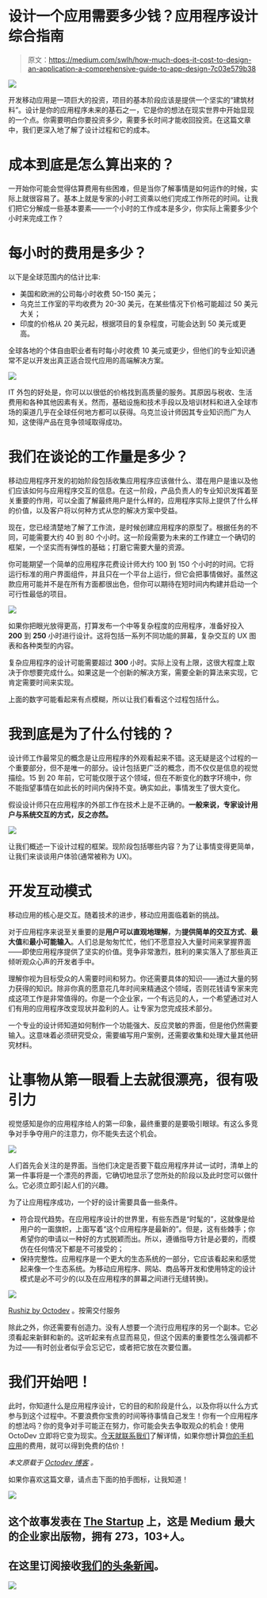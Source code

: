 # 设计一个应用需要多少钱？应用程序设计综合指南

> 原文：<https://medium.com/swlh/how-much-does-it-cost-to-design-an-application-a-comprehensive-guide-to-app-design-7c03e579b38>

![](img/6a03f123b12f2536708fd93ddeb3d439.png)

开发移动应用是一项巨大的投资，项目的基本阶段应该是提供一个坚实的“建筑材料”。设计是你的应用程序未来的基石之一，它是你的想法在现实世界中开始显现的一个点。你需要明白你要投资多少，需要多长时间才能收回投资。在这篇文章中，我们更深入地了解了设计过程和它的成本。

# 成本到底是怎么算出来的？

一开始你可能会觉得估算费用有些困难，但是当你了解事情是如何运作的时候，实际上就很容易了。基本上就是专家的小时工资乘以他们完成工作所花的时间。让我们把它分解成一些基本要素——一个小时的工作成本是多少，你实际上需要多少个小时来完成工作？

# 每小时的费用是多少？

以下是全球范围内的估计比率:

*   美国和欧洲的公司每小时收费 50-150 美元；
*   乌克兰工作室的平均收费为 20-30 美元，在某些情况下价格可能超过 50 美元大关；
*   印度的价格从 20 美元起，根据项目的复杂程度，可能会达到 50 美元或更高。

全球各地的个体自由职业者有时每小时收费 10 美元或更少，但他们的专业知识通常不足以开发出真正适合现代应用的高端解决方案。

![](img/2d73bd6d2168dc556e91adfd738f9401.png)

IT 外包的好处是，你可以以很低的价格找到高质量的服务。其原因与税收、生活费用和各种其他因素有关。然而，基础设施和技术手段以及培训材料和进入全球市场的渠道几乎在全球任何地方都可以获得。乌克兰设计师因其专业知识而广为人知，这使得产品在竞争领域取得成功。

# 我们在谈论的工作量是多少？

移动应用程序开发的初始阶段包括收集应用程序应该做什么、潜在用户是谁以及他们应该如何与应用程序交互的信息。在这一阶段，产品负责人的专业知识发挥着至关重要的作用，可以全面了解最终用户是什么样的，应用程序实际上提供了什么样的价值，以及客户将以何种方式从您的解决方案中受益。

现在，您已经清楚地了解了工作流，是时候创建应用程序的原型了。根据任务的不同，可能需要大约 40 到 80 个小时。这一阶段需要为未来的工作建立一个确切的框架，一个坚实而有弹性的基础；打磨它需要大量的资源。

你可能期望一个简单的应用程序花费设计师大约 100 到 150 个小时的时间。它将运行标准的用户界面组件，并且只在一个平台上运行，但它会把事情做好。虽然这款应用可能并不是在所有方面都很出色，但你可以期待在短时间内构建并启动一个可行性最低的项目。

![](img/d07d22b7e0980d2a3c22181da7a3683b.png)

如果你把眼光放得更高，打算发布一个中等复杂程度的应用程序，准备好投入 **200** 到 **250** 小时进行设计。这将包括一系列不同功能的屏幕，复杂交互的 UX 图表和各种类型的内容。

复杂应用程序的设计可能需要超过 **300** 小时。实际上没有上限，这很大程度上取决于你想要完成什么。如果这是一个创新的解决方案，需要全新的算法来实现，它肯定需要时间来实现。

上面的数字可能看起来有点模糊，所以让我们看看这个过程包括什么。

# 我到底是为了什么付钱的？

设计师工作最常见的概念是让应用程序的外观看起来不错。这无疑是这个过程的一个重要部分，但不是唯一的部分。设计包括更广泛的概念，而不仅仅是信息的视觉描绘。15 到 20 年前，它可能仅限于这个领域，但在不断变化的数字环境中，你不能指望事情在如此长的时间内保持不变。确实如此，事情发生了很大变化。

假设设计师只在应用程序的外部工作在技术上是不正确的。**一般来说，专家设计用户与系统交互的方式，反之亦然。**

![](img/a314ccd0f925181818a36700015006ec.png)

让我们概述一下设计过程的框架。现阶段包括哪些内容？为了让事情变得更简单，让我们来谈谈用户体验(通常被称为 UX)。

# 开发互动模式

移动应用的核心是交互。随着技术的进步，移动应用面临着新的挑战。

对于应用程序来说至关重要的是**用户可以直观地理解**，为**提供简单的交互方式**、**最大值**和**最小可能输入**。人们总是匆匆忙忙，他们不愿意投入大量时间来掌握界面——即使应用程序提供了坚实的价值。竞争非常激烈，胜利的果实落入了那些真正倾听观众心声的开发者手中。

理解你视为目标受众的人需要时间和努力。你还需要具体的知识——通过大量的努力获得的知识。除非你真的愿意花几年时间来精通这个领域，否则花钱请专家来完成这项工作是非常值得的。你是一个企业家，一个有远见的人，一个希望通过对人们有用的应用程序改变现状并盈利的人。让专家为您完成技术部分。

一个专业的设计师知道如何制作一个功能强大、反应灵敏的界面，但是他仍然需要输入。这意味着必须研究受众，需要编写用户案例，还需要收集和处理大量其他研究材料。

# 让事物从第一眼看上去就很漂亮，很有吸引力

视觉感知是你的应用程序给人的第一印象，最终重要的是要吸引眼球。有这么多竞争对手争夺用户的注意力，你不能失去这个机会。

![](img/0384415f34d79fc7c1488549acebd523.png)

人们首先会关注的是界面。当他们决定是否要下载应用程序并试一试时，清单上的第一件事将是一个漂亮的界面，它确切地显示了您所处的阶段以及此时您可以做什么。它必须立即引起人们的兴趣。

为了让应用程序成功，一个好的设计需要具备一些条件。

*   符合现代趋势。在应用程序设计的世界里，有些东西是“时髦的”，这就像是给用户的一面旗帜，上面写着“这个应用程序是最新的”。但是，这有些棘手；你希望你的申请以一种好的方式脱颖而出。所以，遵循指导方针是必要的，而模仿在任何情况下都是不可接受的；
*   保持完整性。应用程序是一个更大的生态系统的一部分，它应该看起来和感觉起来像一个生态系统。为移动应用程序、网站、商品等开发和使用特定的设计模式是必不可少的(以及在应用程序的屏幕之间进行无缝转换)。

![](img/f8eea94f2c7106e955ddd9a9b7c575c5.png)

[Rushiz by Octodev](https://octodev.net/rushiz-case/) 。按需交付服务

除此之外，你还需要有创造力。没有人想要一个流行应用程序的另一个副本。它必须看起来新鲜和新的。这听起来有点显而易见，但这个因素的重要性怎么强调都不为过——有时创业者似乎会忘记它，或者把它放在次要位置。

# 我们开始吧！

此时，你知道什么是应用程序设计，它的目的和阶段是什么，以及你将以什么方式参与到这个过程中。不要浪费你宝贵的时间等待事情自己发生！你有一个应用程序的想法吗？你的竞争对手可能正在努力，你可能会失去争取观众的机会！使用 OctoDev 立即将它变为现实。[今天就联系我们](https://octodev.net/contact-us/)了解详情，如果你想计算[你的手机应用](https://octodev.net/?utm_source=medium&utm_campaign=what%27sApp)的费用，就可以得到免费的估价！

*本文原载于* [*Octodev 博客*](https://octodev.net/how-much-cost-design-application-comprehensive-guide-app-design/) *。*

如果你喜欢这篇文章，请点击下面的拍手图标，让我知道！

![](img/731acf26f5d44fdc58d99a6388fe935d.png)

## 这个故事发表在 [The Startup](https://medium.com/swlh) 上，这是 Medium 最大的企业家出版物，拥有 273，103+人。

## 在这里订阅接收[我们的头条新闻](http://growthsupply.com/the-startup-newsletter/)。

![](img/731acf26f5d44fdc58d99a6388fe935d.png)
